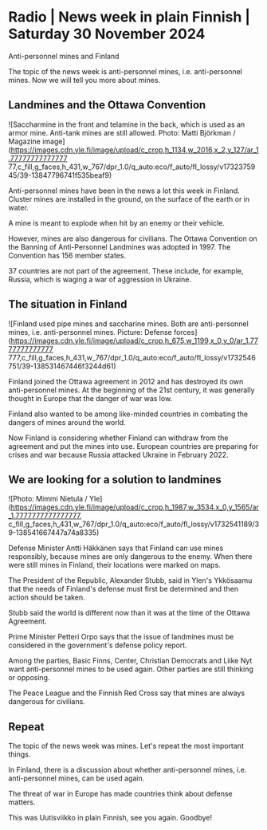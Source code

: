 # Radio \| News week in plain Finnish \| Saturday 30 November 2024

Anti-personnel mines and Finland

The topic of the news week is anti-personnel mines, i.e. anti-personnel mines. Now we will tell you more about mines.

## Landmines and the Ottawa Convention

![Saccharmine in the front and telamine in the back, which is used as an armor mine. Anti-tank mines are still allowed. Photo: Matti Björkman / Magazine image](https://images.cdn.yle.fi/image/upload/c_crop,h_1134,w_2016,x_2,y_127/ar_1.77777777777777 77,c_fill,g_faces,h_431,w_767/dpr_1.0/q_auto:eco/f_auto/fl_lossy/v1732375945/39-13847796741f535beaf9)

Anti-personnel mines have been in the news a lot this week in Finland. Cluster mines are installed in the ground, on the surface of the earth or in water.

A mine is meant to explode when hit by an enemy or their vehicle.

However, mines are also dangerous for civilians. The Ottawa Convention on the Banning of Anti-Personnel Landmines was adopted in 1997. The Convention has 156 member states.

37 countries are not part of the agreement. These include, for example, Russia, which is waging a war of aggression in Ukraine.

## The situation in Finland

![Finland used pipe mines and saccharine mines. Both are anti-personnel mines, i.e. anti-personnel mines. Picture: Defense forces](https://images.cdn.yle.fi/image/upload/c_crop,h_675,w_1199,x_0,y_0/ar_1.7777777777777 777,c_fill,g_faces,h_431,w_767/dpr_1.0/q_auto:eco/f_auto/fl_lossy/v1732546751/39-138531467446f3244d61)

Finland joined the Ottawa agreement in 2012 and has destroyed its own anti-personnel mines. At the beginning of the 21st century, it was generally thought in Europe that the danger of war was low.

Finland also wanted to be among like-minded countries in combating the dangers of mines around the world.

Now Finland is considering whether Finland can withdraw from the agreement and put the mines into use. European countries are preparing for crises and war because Russia attacked Ukraine in February 2022.

## We are looking for a solution to landmines

![Photo: Mimmi Nietula / Yle](https://images.cdn.yle.fi/image/upload/c_crop,h_1987,w_3534,x_0,y_1565/ar_1.7777777777777777, c_fill,g_faces,h_431,w_767/dpr_1.0/q_auto:eco/f_auto/fl_lossy/v1732541189/39-138541667447a74a8335)

Defense Minister Antti Häkkänen says that Finland can use mines responsibly, because mines are only dangerous to the enemy. When there were still mines in Finland, their locations were marked on maps.

The President of the Republic, Alexander Stubb, said in Ylen's Ykkösaamu that the needs of Finland's defense must first be determined and then action should be taken.

Stubb said the world is different now than it was at the time of the Ottawa Agreement.

Prime Minister Petteri Orpo says that the issue of landmines must be considered in the government's defense policy report.

Among the parties, Basic Finns, Center, Christian Democrats and Liike Nyt want anti-personnel mines to be used again. Other parties are still thinking or opposing.

The Peace League and the Finnish Red Cross say that mines are always dangerous for civilians.

## Repeat

The topic of the news week was mines. Let's repeat the most important things.

In Finland, there is a discussion about whether anti-personnel mines, i.e. anti-personnel mines, can be used again.

The threat of war in Europe has made countries think about defense matters.

This was Uutisviikko in plain Finnish, see you again. Goodbye!

